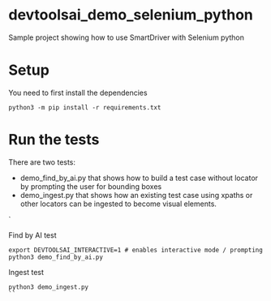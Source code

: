 # devtoolsai_demo_selenium_python
Sample project showing how to use SmartDriver with Selenium python


# Setup

You need to first install the dependencies
```
python3 -m pip install -r requirements.txt
```

# Run the tests

There are two tests:
 - demo_find_by_ai.py that shows how to build a test case without locator by prompting the user for bounding boxes
 - demo_ingest.py that shows how an existing test case using xpaths or other locators can be ingested to become visual elements.

`

Find by AI test
```
export DEVTOOLSAI_INTERACTIVE=1 # enables interactive mode / prompting
python3 demo_find_by_ai.py
```

Ingest test
```
python3 demo_ingest.py
``
